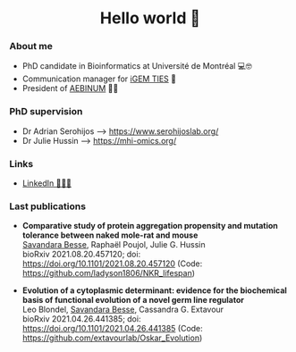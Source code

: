 
<h1 align="center">Hello world 👋</h1>

### About me

- PhD candidate in Bioinformatics at Université de Montréal 💻🤓 
- Communication manager for <a href='https://igem-ties.info/'>iGEM TIES</a> 📱
- President of <a href='http://www.aebinum.umontreal.ca/'>AEBINUM</a> 👩‍🎓 

### PhD supervision

- Dr Adrian Serohijos --> https://www.serohijoslab.org/
- Dr Julie Hussin --> https://mhi-omics.org/

### Links

- <a href='https://www.linkedin.com/in/savandara-besse'>LinkedIn 👨🏽‍💻</a>

### Last publications

- __Comparative study of protein aggregation propensity and mutation tolerance between naked mole-rat and mouse__ <br> <u>Savandara Besse</u>, Raphaël Poujol, Julie G. Hussin <br>
bioRxiv 2021.08.20.457120; doi: https://doi.org/10.1101/2021.08.20.457120 (Code: https://github.com/ladyson1806/NKR_lifespan)

- __Evolution of a cytoplasmic determinant: evidence for the biochemical basis of functional evolution of a novel germ line regulator__ <br> Leo Blondel, <u>Savandara Besse</u>, Cassandra G. Extavour <br> bioRxiv 2021.04.26.441385; doi: https://doi.org/10.1101/2021.04.26.441385 (Code: https://github.com/extavourlab/Oskar_Evolution)
